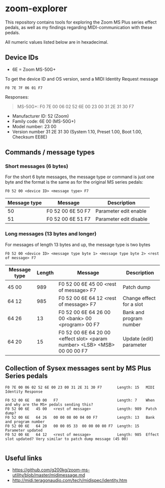 # zoom-explorer
This repository contains tools for exploring the Zoom MS Plus series effect pedals, as well as my findings regarding MIDI-communication with these pedals.

All numeric values listed below are in hexadecimal.

## Device IDs

* 6E = Zoom MS-50G+

To get the device ID and OS version, send a MIDI Identity Request message
```
F0 7E 7F 06 01 F7
```

Responses:
> MS-50G+: F0 7E 00 06 02 52 6E 00 23 00 31 2E 31 30 F7
* Manufacturer ID: 52 (Zoom)
* Family code: 6E 00 (MS-50G+)
* Model number: 23 00
* Version number 31 2E 31 30 (System 1.10, Preset 1.00, Boot 1.00, Checksum EE8E)  

## Commands / message types

### Short messages (6 bytes)
For the short 6 byte messages, the message type or command is just one byte and the format is the same as for the original MS series pedals:
```
F0 52 00 <device ID> <message type> F7
```


| Message type | Message | Description |
|--------------|---------|-------------|
|50            | F0 52 00 6E 50 F7 | Parameter edit enable |
|51            | F0 52 00 6E 51 F7 | Parameter edit disable |

### Long messages (13 bytes and longer)

For messages of length 13 bytes and up, the message type is two bytes

```
F0 52 00 <device ID> <message type byte 1> <message type byte 2> <rest of message> F7
```

| Message type | Length | Message | Description |
|--------------|--------|---------|-------------|
| 45 00        | 989    | F0 52 00 6E 45 00 \<rest of message\> F7 | Patch dump
| 64 12        | 985    |F0 52 00 6E 64 12 \<rest of message\> F7 | Change effect for a slot |
| 64 26        | 13     |F0 52 00 6E 64 26   00 00 \<bank\> 00 \<program\> 00 F7 | Bank and program number |
| 64 20        | 15     |F0 52 00 6E 64 20 00 \<effect slot\> \<param number\> \<LSB\> \<MSB\> 00 00 00 F7 | Update (edit) parameter |



## Collection of Sysex messages sent by MS Plus Series pedals

```
F0 7E 00 06 02 52 6E 00 23 00 31 2E 31 30 F7       Length: 15   MIDI Identity Response

F0 52 00 6E   00 00   F7                           Length: 7    When and why are the MS+ pedals sending this? 
F0 52 00 6E   45 00   <rest of message>            Length: 989  Patch dump?
F0 52 00 6E   64 26   00 00 08 00 04 00 F7         Length: 13   Bank and program number
F0 52 00 6E   64 20   00 00 05 33  00 00 00 00 F7  Length: 15   Parameter updated
F0 52 00 6E   64 12   <rest of message>            Length: 985  Effect slot updated? Very similar to patch dump message (45 00)  


```

## Useful links

* https://github.com/g200kg/zoom-ms-utility/blob/master/midimessage.md
* http://midi.teragonaudio.com/tech/midispec/identity.htm
